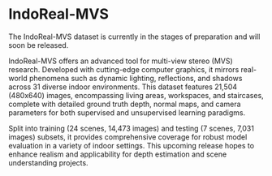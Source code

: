 # IndoReal-MVS

The IndoReal-MVS dataset is currently in the stages of preparation and will soon be released.

IndoReal-MVS offers an advanced tool for multi-view stereo (MVS) research. Developed with cutting-edge computer graphics, it mirrors real-world phenomena such as dynamic lighting, reflections, and shadows across 31 diverse indoor environments. This dataset features 21,504 (480x640) images, encompassing living areas, workspaces, and staircases, complete with detailed ground truth depth, normal maps, and camera parameters for both supervised and unsupervised learning paradigms. 

Split into training (24 scenes, 14,473 images) and testing (7 scenes, 7,031 images) subsets, it provides comprehensive coverage for robust model evaluation in a variety of indoor settings. This upcoming release hopes to enhance realism and applicability for depth estimation and scene understanding projects.

